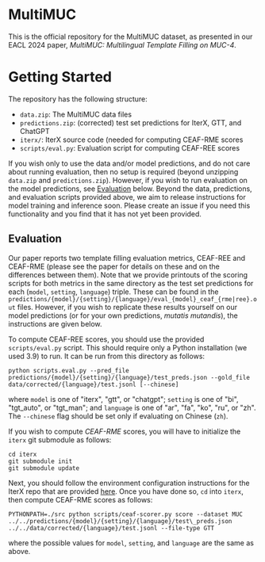 # MultiMUC

This is the official repository for the MultiMUC dataset, as presented in our EACL 2024 paper, *MultiMUC: Multilingual Template Filling on MUC-4*.

# Getting Started

The repository has the following structure:

- `data.zip`: The MultiMUC data files
- `predictions.zip`: (corrected) test set predictions for IterX, GTT, and ChatGPT
- `iterx/`: IterX source code (needed for computing CEAF-RME scores
- `scripts/eval.py`: Evaluation script for computing CEAF-REE scores

If you wish only to use the data and/or model predictions, and do not care about running evaluation, then no setup is required (beyond unzipping `data.zip` and `predictions.zip`). However, if you wish to run evaluation on the model predictions, see [Evaluation](#evaluation) below. Beyond the data, predictions, and evaluation scripts provided above, we aim to release instructions for model training and inference soon. Please create an issue if you need this functionality and you find that it has not yet been provided.

## Evaluation

Our paper reports two template filling evaluation metrics, CEAF-REE and CEAF-RME (please see the paper for details on these and on the differences between them). Note that we provide printouts of the scoring scripts for both metrics in the same directory as the test set predictions for each (`model`, `setting`, `language`) triple. These can be found in the `predictions/{model}/{setting}/{language}/eval_{model}_ceaf_{rme|ree}.out` files. However, if you wish to replicate these results yourself on our model predictions (or for your own predictions, *mutatis mutandis*), the instructions are given below.

To compute CEAF-REE scores, you should use the provided `scripts/eval.py` script. This should require only a Python installation (we used 3.9) to run. It can be run from this directory as follows:

```
python scripts.eval.py --pred_file predictions/{model}/{setting}/{language}/test_preds.json --gold_file data/corrected/{language}/test.jsonl [--chinese]
```

where `model` is one of "iterx", "gtt", or "chatgpt"; `setting` is one of "bi", "tgt\_auto", or "tgt\_man"; and `language` is one of "ar", "fa", "ko", "ru", or "zh". The `--chinese` flag should be set only if evaluating on Chinese (`zh`).

If you wish to compute *CEAF-RME* scores, you will have to initialize the `iterx` git submodule as follows:

```
cd iterx
git submodule init
git submodule update
```

Next, you should follow the environment configuration instructions for the IterX repo that are provided [here](https://github.com/wanmok/iterx#environment-setup). Once you have done so, `cd` into `iterx`, then compute CEAF-RME scores as follows:

```
PYTHONPATH=./src python scripts/ceaf-scorer.py score --dataset MUC ../../predictions/{model}/{setting}/{language}/test\_preds.json ../../data/corrected/{language}/test.jsonl --file-type GTT 
```

where the possible values for `model`, `setting`, and `language` are the same as above.
